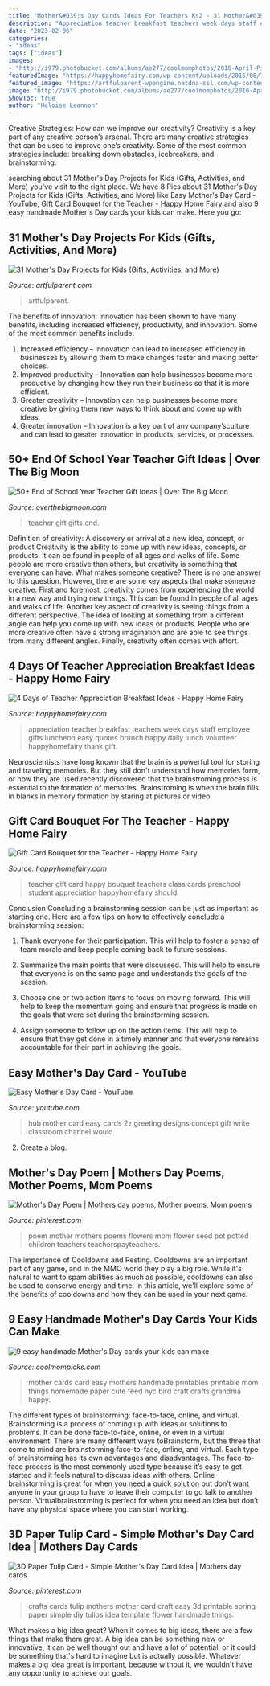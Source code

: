 ```yaml
---
title: "Mother&#039;s Day Cards Ideas For Teachers Ks2 - 31 Mother&#039;s Day Projects For Kids (gifts, Activities, And More)"
description: "Appreciation teacher breakfast teachers week days staff employee gifts luncheon easy quotes brunch happy daily lunch volunteer happyhomefairy thank gift"
date: "2023-02-06"
categories:
- "ideas"
tags: ["ideas"]
images:
- "http://i979.photobucket.com/albums/ae277/coolmomphotos/2016-April-Picks/5-things-love-about-mom-card-the-bird-feed-nyc_zpscli4ga7j.jpg"
featuredImage: "https://happyhomefairy.com/wp-content/uploads/2016/08/Teacher-Appreciation-Breakfast-Ideas-4-days-of-adorable-easy-ideas.jpg"
featured_image: "https://artfulparent-wpengine.netdna-ssl.com/wp-content/uploads/2018/05/4-Mothers-Day-Art-Projects-for-Kids-part-of-31-Mothers-Day-Projects-for-Kids.jpg"
image: "http://i979.photobucket.com/albums/ae277/coolmomphotos/2016-April-Picks/5-things-love-about-mom-card-the-bird-feed-nyc_zpscli4ga7j.jpg"
ShowToc: true
author: "Heloise Leannon"
---
```



Creative Strategies: How can we improve our creativity?
Creativity is a key part of any creative person’s arsenal. There are many creative strategies that can be used to improve one’s creativity. Some of the most common strategies include: breaking down obstacles, icebreakers, and brainstorming.

	

		
searching about 31 Mother&#039;s Day Projects for Kids (Gifts, Activities, and More) you've visit to the right place. We have 8 Pics about 31 Mother&#039;s Day Projects for Kids (Gifts, Activities, and More) like Easy Mother&#039;s Day Card - YouTube, Gift Card Bouquet for the Teacher - Happy Home Fairy and also 9 easy handmade Mother&#039;s Day cards your kids can make. Here you go:
		
    
## 31 Mother&#039;s Day Projects For Kids (Gifts, Activities, And More)

<img loading=lazy src="https://artfulparent-wpengine.netdna-ssl.com/wp-content/uploads/2018/05/4-Mothers-Day-Art-Projects-for-Kids-part-of-31-Mothers-Day-Projects-for-Kids.jpg" onerror="this.onerror=null;this.src='https://tse2.mm.bing.net/th?id=OIP.2MTATOHDnSZRQvdg15GwwgHaLG&amp;pid=15.1';" alt="31 Mother&#039;s Day Projects for Kids (Gifts, Activities, and More)">

_Source: artfulparent.com_

>artfulparent. 

	

The benefits of innovation:
Innovation has been shown to have many benefits, including increased efficiency, productivity, and innovation. Some of the most common benefits include: 
1. Increased efficiency – Innovation can lead to increased efficiency in businesses by allowing them to make changes faster and making better choices. 
2. Improved productivity – Innovation can help businesses become more productive by changing how they run their business so that it is more efficient. 
3. Greater creativity – Innovation can help businesses become more creative by giving them new ways to think about and come up with ideas. 
4. Greater innovation – Innovation is a key part of any company’sculture and can lead to greater innovation in products, services, or processes.

    
## 50+ End Of School Year Teacher Gift Ideas | Over The Big Moon

<img loading=lazy src="https://i0.wp.com/overthebigmoon.com/wp-content/uploads/2018/05/teacher-gifts-square.jpg?fit=1038%2C1038&amp;ssl=1" onerror="this.onerror=null;this.src='https://tse1.mm.bing.net/th?id=OIP.exN28PdkbhYhq3F2gmpXnwHaHa&amp;pid=15.1';" alt="50+ End of School Year Teacher Gift Ideas | Over The Big Moon">

_Source: overthebigmoon.com_

>teacher gift gifts end. 

	

Definition of creativity: A discovery or arrival at a new idea, concept, or product
Creativity is the ability to come up with new ideas, concepts, or products. It can be found in people of all ages and walks of life. Some people are more creative than others, but creativity is something that everyone can have. What makes someone creative? There is no one answer to this question. However, there are some key aspects that make someone creative. First and foremost, creativity comes from experiencing the world in a new way and trying new things. This can be found in people of all ages and walks of life. Another key aspect of creativity is seeing things from a different perspective. The idea of looking at something from a different angle can help you come up with new ideas or products. People who are more creative often have a strong imagination and are able to see things from many different angles. Finally, creativity often comes with effort.

    
## 4 Days Of Teacher Appreciation Breakfast Ideas - Happy Home Fairy

<img loading=lazy src="https://happyhomefairy.com/wp-content/uploads/2016/08/Teacher-Appreciation-Breakfast-Ideas-4-days-of-adorable-easy-ideas.jpg" onerror="this.onerror=null;this.src='https://tse4.mm.bing.net/th?id=OIP.xu8rDMXZcjommUTcEb6vdAHaO0&amp;pid=15.1';" alt="4 Days of Teacher Appreciation Breakfast Ideas - Happy Home Fairy">

_Source: happyhomefairy.com_

>appreciation teacher breakfast teachers week days staff employee gifts luncheon easy quotes brunch happy daily lunch volunteer happyhomefairy thank gift. 

	

Neuroscientists have long known that the brain is a powerful tool for storing and traveling memories. But they still don't understand how memories form, or how they are used.recently discovered that the brainstroming process is essential to the formation of memories. Brainstroming is when the brain fills in blanks in memory formation by staring at pictures or video.

    
## Gift Card Bouquet For The Teacher - Happy Home Fairy

<img loading=lazy src="https://happyhomefairy.com/wp-content/uploads/2013/05/teacher-gift31.jpg" onerror="this.onerror=null;this.src='https://tse3.mm.bing.net/th?id=OIP.4_TqKIMottBkVjLGVgu2pwHaE8&amp;pid=15.1';" alt="Gift Card Bouquet for the Teacher - Happy Home Fairy">

_Source: happyhomefairy.com_

>teacher gift card happy bouquet teachers class cards preschool student appreciation happyhomefairy should. 

	

Conclusion
Concluding a brainstorming session can be just as important as starting one. Here are a few tips on how to effectively conclude a brainstorming session:
1. Thank everyone for their participation. This will help to foster a sense of team morale and keep people coming back to future sessions.

2. Summarize the main points that were discussed. This will help to ensure that everyone is on the same page and understands the goals of the session.

3. Choose one or two action items to focus on moving forward. This will help to keep the momentum going and ensure that progress is made on the goals that were set during the brainstorming session.

4. Assign someone to follow up on the action items. This will help to ensure that they get done in a timely manner and that everyone remains accountable for their part in achieving the goals.

    
## Easy Mother&#039;s Day Card - YouTube

<img loading=lazy src="https://i.ytimg.com/vi/2z-TSjMLqfY/maxresdefault.jpg" onerror="this.onerror=null;this.src='https://tse1.mm.bing.net/th?id=OIP.y3v6CHQm6nI0ZeY-iFwWIAHaEK&amp;pid=15.1';" alt="Easy Mother&#039;s Day Card - YouTube">

_Source: youtube.com_

>hub mother card easy cards 2z greeting designs concept gift write classroom channel would. 

	

2. Create a blog.

    
## Mother&#039;s Day Poem | Mothers Day Poems, Mother Poems, Mom Poems

<img loading=lazy src="https://i.pinimg.com/originals/f5/63/40/f563402a789bd3fe584ed24c56b3681d.jpg" onerror="this.onerror=null;this.src='https://tse3.mm.bing.net/th?id=OIP.Ca4NhsaZI2kaU3vwJP5IfwAAAA&amp;pid=15.1';" alt="Mother&#039;s Day Poem | Mothers day poems, Mother poems, Mom poems">

_Source: pinterest.com_

>poem mother mothers poems flowers mom flower seed pot potted children teachers teacherspayteachers. 

	

The importance of Cooldowns and Resting.
Cooldowns are an important part of any game, and in the MMO world they play a big role. While it's natural to want to spam abilities as much as possible, cooldowns can also be used to conserve energy and time. In this article, we'll explore some of the benefits of cooldowns and how they can be used in your next game.

    
## 9 Easy Handmade Mother&#039;s Day Cards Your Kids Can Make

<img loading=lazy src="http://i979.photobucket.com/albums/ae277/coolmomphotos/2016-April-Picks/5-things-love-about-mom-card-the-bird-feed-nyc_zpscli4ga7j.jpg" onerror="this.onerror=null;this.src='https://tse3.mm.bing.net/th?id=OIP.DJtMZyNn89aRjqpRnlJnlwHaLH&amp;pid=15.1';" alt="9 easy handmade Mother&#039;s Day cards your kids can make">

_Source: coolmompicks.com_

>mother cards card easy mothers handmade printables printable mom things homemade paper cute feed nyc bird craft crafts grandma happy. 

	

The different types of brainstorming: face-to-face, online, and virtual.
Brainstorming is a process of coming up with ideas or solutions to problems. It can be done face-to-face, online, or even in a virtual environment. There are many different ways toBrainstorm, but the three that come to mind are brainstorming face-to-face, online, and virtual. 
Each type of brainstorming has its own advantages and disadvantages. The face-to-face process is the most commonly used type because it’s easy to get started and it feels natural to discuss ideas with others. Online brainstorming is great for when you need a quick solution but don’t want anyone in your group to have to leave their computer to go talk to another person. Virtualbrainstorming is perfect for when you need an idea but don’t have any physical space where you can start working.

    
## 3D Paper Tulip Card - Simple Mother&#039;s Day Card Idea | Mothers Day Cards

<img loading=lazy src="https://i.pinimg.com/736x/80/ed/58/80ed5824d83a702dc8c5bedc070839e2.jpg" onerror="this.onerror=null;this.src='https://tse2.mm.bing.net/th?id=OIP.jqApKNmoITg3Z1MS3NEPqwHaLo&amp;pid=15.1';" alt="3D Paper Tulip Card - Simple Mother&#039;s Day Card Idea | Mothers day cards">

_Source: pinterest.com_

>crafts cards tulip mothers mother card craft easy 3d printable spring paper simple diy tulips idea template flower handmade things. 

	

What makes a big idea great?
When it comes to big ideas, there are a few things that make them great. A big idea can be something new or innovative, it can be well thought out and have a lot of potential, or it could be something that's hard to imagine but is actually possible. Whatever makes a big idea great is important, because without it, we wouldn't have any opportunity to achieve our goals.

